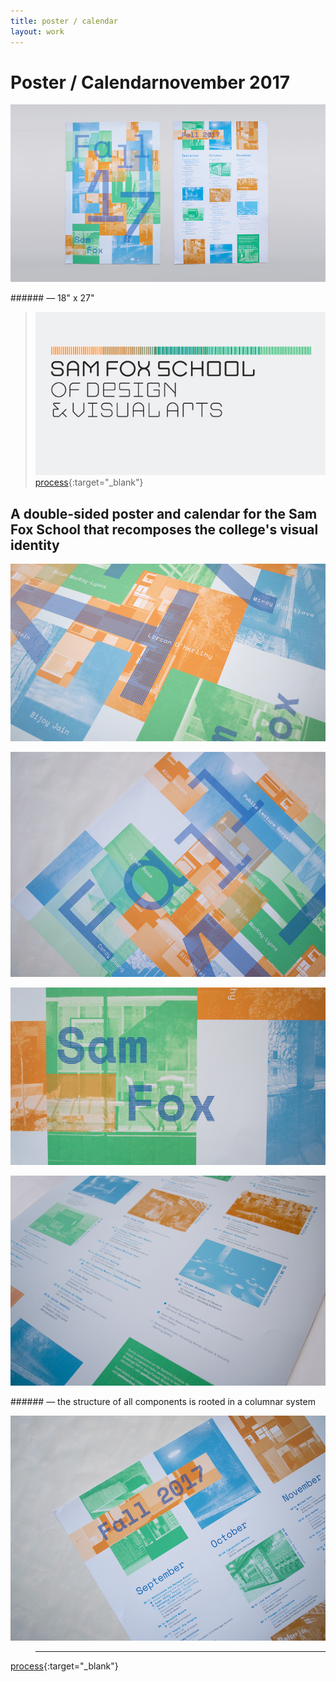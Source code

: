 ```yaml
---
title: poster / calendar
layout: work
---
```


# <span id="title">Poster / Calendar</span><span id="date">november 2017</span>

<p class="fill"><img src="../images/poster_calendar/pc01.jpg"></p>
###### &mdash; 18" x 27"

>![Sam Fox logo](../images/poster_calendar/pca.jpg)  
[process](../documents/calendar_process_vannavu.pdf){:target="_blank"}  

## A double-sided poster and calendar for the Sam Fox School that recomposes the college's visual identity

<p class="fill"><img src="../images/poster_calendar/pc02.jpg"></p>

<p class="fill"><img src="../images/poster_calendar/pc04.jpg"></p>

<p class="fill"><img src="../images/poster_calendar/pc03.jpg"></p>

<p class="fill"><img src="../images/poster_calendar/pc06.jpg"></p>
###### &mdash; the structure of all components is rooted in a columnar system

<p class="fill"><img src="../images/poster_calendar/pc07.jpg"></p>

>___  
[process](../documents/calendar_process_vannavu.pdf){:target="_blank"} 